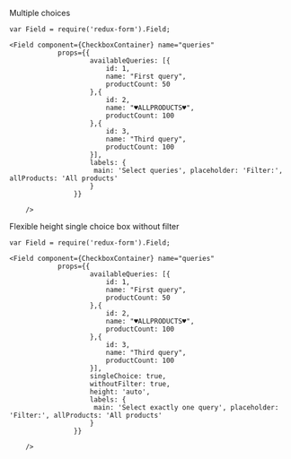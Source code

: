 Multiple choices

    var Field = require('redux-form').Field;

    <Field component={CheckboxContainer} name="queries"
                props={{
                        availableQueries: [{
                            id: 1,
                            name: "First query",
                            productCount: 50
                        },{
                            id: 2,
                            name: "♥ALLPRODUCTS♥",
                            productCount: 100
                        },{
                            id: 3,
                            name: "Third query",
                            productCount: 100
                        }],
                        labels: {
                         main: 'Select queries', placeholder: 'Filter:', allProducts: 'All products'
                        }
                    }}

        />

Flexible height single choice box without filter

    var Field = require('redux-form').Field;

    <Field component={CheckboxContainer} name="queries"
                props={{
                        availableQueries: [{
                            id: 1,
                            name: "First query",
                            productCount: 50
                        },{
                            id: 2,
                            name: "♥ALLPRODUCTS♥",
                            productCount: 100
                        },{
                            id: 3,
                            name: "Third query",
                            productCount: 100
                        }],
                        singleChoice: true,
                        withoutFilter: true,
                        height: 'auto',
                        labels: {
                         main: 'Select exactly one query', placeholder: 'Filter:', allProducts: 'All products'
                        }
                    }}

        />